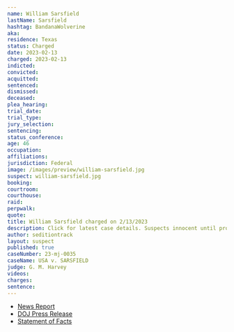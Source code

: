 ```yaml
---
name: William Sarsfield
lastName: Sarsfield
hashtag: BandanaWolverine
aka:
residence: Texas
status: Charged
date: 2023-02-13
charged: 2023-02-13
indicted:
convicted:
acquitted:
sentenced:
dismissed:
deceased:
plea_hearing:
trial_date:
trial_type:
jury_selection:
sentencing:
status_conference:
age: 46
occupation:
affiliations:
jurisdiction: Federal
image: /images/preview/william-sarsfield.jpg
suspect: william-sarsfield.jpg
booking:
courtroom:
courthouse:
raid:
perpwalk:
quote:
title: William Sarsfield charged on 2/13/2023
description: Click for latest case details. Suspects innocent until proven guilty.
author: seditiontrack
layout: suspect
published: true
caseNumber: 23-mj-0035
caseName: USA v. SARSFIELD
judge: G. M. Harvey
videos:
charges:
sentence:
---
```

- [News Report](https://www.cbs19.tv/article/news/local/east-texas-man-arrested-for-alleged-involvement-us-capitol-riot/501-89461969-d80b-433b-8d07-43e6147eca79)
- [DOJ Press Release](https://www.justice.gov/usao-dc/pr/texas-man-arrested-actions-lower-west-terrace-during-jan-6-capitol-breach)
- [Statement of Facts](https://storage.courtlistener.com/recap/gov.uscourts.dcd.252126/gov.uscourts.dcd.252126.1.1.pdf)
